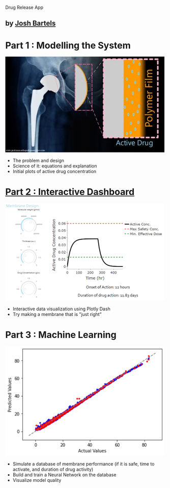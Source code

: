 Drug Release App
## by [Josh Bartels](https://www.linkedin.com/in/joshua-bartels-756309138/)


# Part 1 : Modelling the System

<img src="/images/Film_Design.jpg" width = 500>

- The problem and design
- Science of it: equations and explanation
- Initial plots of active drug concentration


# [Part 2 : Interactive Dashboard](https://delayed-drug-release-app.onrender.com)

<img src="/images/example_plot2.png" style="width: 500px;">

- Interactive data visualization using Plotly Dash
- Try making a membrane that is "just right"


# Part 3 : Machine Learning

 <img src="/images/SimFIlm_actual_vs_pred.png" width="500">
 
- Simulate a database of membrane performance (if it is safe, time to activate, and duration of drug activity) 
- Build and train a Neural Network on the database
- Visualize model quality
